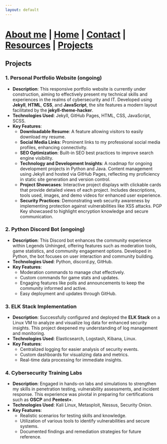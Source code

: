```yaml
---
layout: default
---
```


#  [About me](./aboutme.html) | [Home](./index.html) | [Contact](./contactinfo.html) | [Resources](./resources.html) | [Projects](./projects.html)

## Projects

### 1. **Personal Portfolio Website** (ongoing)

   - **Description**: This responsive portfolio website is currently under construction, aiming to effectively present my technical skills and experiences in the realms of cybersecurity and IT. Developed using **Jekyll**, **HTML**, **CSS**, and **JavaScript**, the site features a modern layout facilitated by the **jekyll-theme-hacker**.
   - **Technologies Used**: Jekyll, GitHub Pages, HTML, CSS, JavaScript, SCSS.
   - **Key Features**:
     - **Downloadable Resume**: A feature allowing visitors to easily download my resume.
     - **Social Media Links**: Prominent links to my professional social media profiles, enhancing connectivity.
     - **SEO Optimization**: Built-in SEO best practices to improve search engine visibility.
     - **Technology and Development Insights**: A roadmap for ongoing development projects in Python and Java.
         Content management using Jekyll and hosted via GitHub Pages, reflecting my proficiency in static site generation and version control.
     - **Project Showcases**: Interactive project displays with clickable cards that provide detailed views of each project.
         Includes descriptions, tools used, images, and demo videos for enhanced user experience.
     - **Security Practices**: Demonstrating web security awareness by implementing protection against vulnerabilities like XSS attacks.
         PGP Key showcased to highlight encryption knowledge and secure communication.

### 2. **Python Discord Bot** (ongoing)

   - **Description**: This Discord bot enhances the community experience within Legends Unhinged, offering features such as moderation tools, game statistics, and community engagement options. Developed in Python, the bot focuses on user interaction and community building.
   - **Technologies Used**: Python, discord.py, GitHub.
   - **Key Features**:
     - Moderation commands to manage chat effectively.
     - Custom commands for game stats and updates.
     - Engaging features like polls and announcements to keep the community informed and active.
     - Easy deployment and updates through GitHub.

### 3. **ELK Stack Implementation**

   - **Description**: Successfully configured and deployed the **ELK Stack** on a Linux VM to analyze and visualize log data for enhanced security insights. This project deepened my understanding of log management and monitoring.
   - **Technologies Used**: Elasticsearch, Logstash, Kibana, Linux.
   - **Key Features**:
     - Centralized logging for easier analysis of security events.
     - Custom dashboards for visualizing data and metrics.
     - Real-time data processing for immediate insights.

### 4. **Cybersecurity Training Labs**

   - **Description**: Engaged in hands-on labs and simulations to strengthen my skills in penetration testing, vulnerability assessments, and incident response. This experience was pivotal in preparing for certifications such as **OSCP** and **Pentest+**.
   - **Technologies Used**: Kali Linux, Metasploit, Nessus, Security Onion.
   - **Key Features**:
     - Realistic scenarios for testing skills and knowledge.
     - Utilization of various tools to identify vulnerabilities and secure systems.
     - Documented findings and remediation strategies for future reference.



<script> setInterval(() => { const cursor = document.getElementById('cursor'); cursor.style.visibility = cursor.style.visibility === 'hidden' ? 'visible' : 'hidden'; }, 500); // Blink every 500ms </script>


